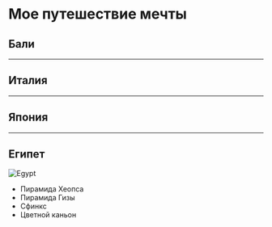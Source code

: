 # Мое путешествие мечты

## Бали

---
## Италия

---
## Япония

---
## Египет
![Egypt](egypt.jpeg)
* Пирамида Хеопса
* Пирамида Гизы
* Сфинкс
* Цветной каньон
